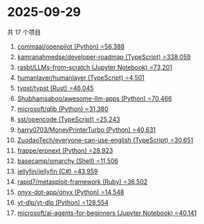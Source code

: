 # 2025-09-29

共 17 个项目

<!-- BEGIN GITHUB -->
<!-- 最后更新时间 2025-09-29 17:11:29 +0800 -->
1. [commaai/openpilot (Python) ⭐56,388](https://github.com/commaai/openpilot)
1. [kamranahmedse/developer-roadmap (TypeScript) ⭐338,059](https://github.com/kamranahmedse/developer-roadmap)
1. [rasbt/LLMs-from-scratch (Jupyter Notebook) ⭐73,201](https://github.com/rasbt/LLMs-from-scratch)
1. [humanlayer/humanlayer (TypeScript) ⭐4,501](https://github.com/humanlayer/humanlayer)
1. [typst/typst (Rust) ⭐46,045](https://github.com/typst/typst)
1. [Shubhamsaboo/awesome-llm-apps (Python) ⭐70,466](https://github.com/Shubhamsaboo/awesome-llm-apps)
1. [microsoft/qlib (Python) ⭐31,380](https://github.com/microsoft/qlib)
1. [sst/opencode (TypeScript) ⭐25,243](https://github.com/sst/opencode)
1. [harry0703/MoneyPrinterTurbo (Python) ⭐40,631](https://github.com/harry0703/MoneyPrinterTurbo)
1. [ZuodaoTech/everyone-can-use-english (TypeScript) ⭐30,651](https://github.com/ZuodaoTech/everyone-can-use-english)
1. [frappe/erpnext (Python) ⭐28,923](https://github.com/frappe/erpnext)
1. [basecamp/omarchy (Shell) ⭐11,506](https://github.com/basecamp/omarchy)
1. [jellyfin/jellyfin (C#) ⭐43,959](https://github.com/jellyfin/jellyfin)
1. [rapid7/metasploit-framework (Ruby) ⭐36,502](https://github.com/rapid7/metasploit-framework)
1. [onyx-dot-app/onyx (Python) ⭐14,548](https://github.com/onyx-dot-app/onyx)
1. [yt-dlp/yt-dlp (Python) ⭐128,554](https://github.com/yt-dlp/yt-dlp)
1. [microsoft/ai-agents-for-beginners (Jupyter Notebook) ⭐40,141](https://github.com/microsoft/ai-agents-for-beginners)
<!-- END GITHUB -->